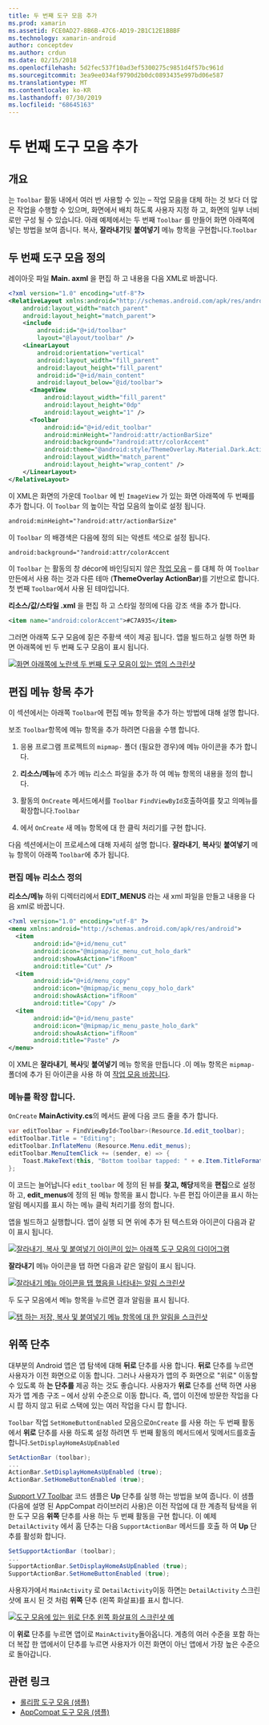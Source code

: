```yaml
---
title: 두 번째 도구 모음 추가
ms.prod: xamarin
ms.assetid: FCE0AD27-8B6B-47C6-AD19-2B1C12E1BBBF
ms.technology: xamarin-android
author: conceptdev
ms.author: crdun
ms.date: 02/15/2018
ms.openlocfilehash: 5d2fec537f10ad3ef5300275c9851d4f57bc961d
ms.sourcegitcommit: 3ea9ee034af9790d2b0dc0893435e997bd06e587
ms.translationtype: MT
ms.contentlocale: ko-KR
ms.lasthandoff: 07/30/2019
ms.locfileid: "68645163"
---
```

# <a name="adding-a-second-toolbar"></a>두 번째 도구 모음 추가


## <a name="overview"></a>개요 

는 `Toolbar` 활동 내에서 여러 번 사용할 수 있는 &ndash; 작업 모음을 대체 하는 것 보다 더 많은 작업을 수행할 수 있으며, 화면에서 배치 하도록 사용자 지정 하 고, 화면의 일부 너비로만 구성 될 수 있습니다. 아래 예제에서는 두 번째 `Toolbar` 를 만들어 화면 아래쪽에 넣는 방법을 보여 줍니다. 복사, **잘라내기**및 **붙여넣기** 메뉴 항목을 구현합니다.`Toolbar` 


## <a name="define-the-second-toolbar"></a>두 번째 도구 모음 정의 

레이아웃 파일 **Main. axml** 을 편집 하 고 내용을 다음 XML로 바꿉니다.

```xml
<?xml version="1.0" encoding="utf-8"?>
<RelativeLayout xmlns:android="http://schemas.android.com/apk/res/android"
    android:layout_width="match_parent"
    android:layout_height="match_parent">
    <include
        android:id="@+id/toolbar"
        layout="@layout/toolbar" />
    <LinearLayout
        android:orientation="vertical"
        android:layout_width="fill_parent"
        android:layout_height="fill_parent"
        android:id="@+id/main_content"
        android:layout_below="@id/toolbar">
      <ImageView
          android:layout_width="fill_parent"
          android:layout_height="0dp"
          android:layout_weight="1" />
      <Toolbar
          android:id="@+id/edit_toolbar"
          android:minHeight="?android:attr/actionBarSize"
          android:background="?android:attr/colorAccent"
          android:theme="@android:style/ThemeOverlay.Material.Dark.ActionBar"
          android:layout_width="match_parent"
          android:layout_height="wrap_content" />
    </LinearLayout>
</RelativeLayout>
```

이 XML은 화면의 가운데 `Toolbar` 에 빈 `ImageView` 가 있는 화면 아래쪽에 두 번째를 추가 합니다. 이 `Toolbar` 의 높이는 작업 모음의 높이로 설정 됩니다. 

```xml
android:minHeight="?android:attr/actionBarSize"
```

이 `Toolbar` 의 배경색은 다음에 정의 되는 악센트 색으로 설정 됩니다.

```xml
android:background="?android:attr/colorAccent
```

이 `Toolbar` 는 활동의 창 décor에 바인딩되지 않은 [작업 모음](~/android/user-interface/controls/tool-bar/replacing-the-action-bar.md) &ndash; 를 대체 하 여 `Toolbar` 만든에서 사용 하는 것과 다른 테마 (**ThemeOverlay ActionBar**)를 기반으로 합니다. 첫 번째 `Toolbar`에서 사용 된 테마입니다.

**리소스/값/스타일 .xml** 을 편집 하 고 스타일 정의에 다음 강조 색을 추가 합니다. 

```xml
<item name="android:colorAccent">#C7A935</item>
```

그러면 아래쪽 도구 모음에 짙은 주황색 색이 제공 됩니다. 앱을 빌드하고 실행 하면 화면 아래쪽에 빈 두 번째 도구 모음이 표시 됩니다. 

[![화면 아래쪽에 노란색 두 번째 도구 모음이 있는 앱의 스크린샷](adding-a-second-toolbar-images/01-second-toolbar-sml.png)](adding-a-second-toolbar-images/01-second-toolbar.png#lightbox)


 
## <a name="add-edit-menu-items"></a>편집 메뉴 항목 추가 

이 섹션에서는 아래쪽 `Toolbar`에 편집 메뉴 항목을 추가 하는 방법에 대해 설명 합니다. 

보조 `Toolbar`항목에 메뉴 항목을 추가 하려면 다음을 수행 합니다. 

1.  응용 프로그램 프로젝트의 `mipmap-` 폴더 (필요한 경우)에 메뉴 아이콘을 추가 합니다.

2.  **리소스/메뉴**에 추가 메뉴 리소스 파일을 추가 하 여 메뉴 항목의 내용을 정의 합니다. 

3.  활동의 `OnCreate` 메서드에서를 `Toolbar` `FindViewById`호출하여를 찾고 의메뉴를확장합니다.`Toolbar`

4.  에서 `OnCreate` 새 메뉴 항목에 대 한 클릭 처리기를 구현 합니다. 

다음 섹션에서는이 프로세스에 대해 자세히 설명 합니다. **잘라내기**, **복사**및 **붙여넣기** 메뉴 항목이 아래쪽 `Toolbar`에 추가 됩니다. 



### <a name="define-the-edit-menu-resource"></a>편집 메뉴 리소스 정의

**리소스/메뉴** 하위 디렉터리에서 **EDIT_MENUS** 라는 새 xml 파일을 만들고 내용을 다음 xml로 바꿉니다.

```xml
<?xml version="1.0" encoding="utf-8" ?>
<menu xmlns:android="http://schemas.android.com/apk/res/android">
  <item
       android:id="@+id/menu_cut"
       android:icon="@mipmap/ic_menu_cut_holo_dark"
       android:showAsAction="ifRoom"
       android:title="Cut" />
  <item
       android:id="@+id/menu_copy"
       android:icon="@mipmap/ic_menu_copy_holo_dark"
       android:showAsAction="ifRoom"
       android:title="Copy" />
  <item
       android:id="@+id/menu_paste"
       android:icon="@mipmap/ic_menu_paste_holo_dark"
       android:showAsAction="ifRoom"
       android:title="Paste" />
</menu>
```

이 XML은 **잘라내기**, **복사**및 **붙여넣기** 메뉴 항목을 만듭니다 .이 메뉴 항목은 `mipmap-` 폴더에 추가 된 아이콘을 사용 하 여 [작업 모음 바꿉니다](~/android/user-interface/controls/tool-bar/replacing-the-action-bar.md).



### <a name="inflate-the-menus"></a>메뉴를 확장 합니다.

`OnCreate` **MainActivity.cs**의 메서드 끝에 다음 코드 줄을 추가 합니다. 

```csharp
var editToolbar = FindViewById<Toolbar>(Resource.Id.edit_toolbar);
editToolbar.Title = "Editing";
editToolbar.InflateMenu (Resource.Menu.edit_menus);
editToolbar.MenuItemClick += (sender, e) => {
    Toast.MakeText(this, "Bottom toolbar tapped: " + e.Item.TitleFormatted, ToastLength.Short).Show();
};
```

이 코드는 늘어납니다 `edit_toolbar` 에 정의 된 뷰를 **찾고, 해당**제목을 **편집**으로 설정 하 고, **edit_menus**에 정의 된 메뉴 항목을 표시 합니다. 누른 편집 아이콘을 표시 하는 알림 메시지를 표시 하는 메뉴 클릭 처리기를 정의 합니다. 

앱을 빌드하고 실행합니다. 앱이 실행 되 면 위에 추가 된 텍스트와 아이콘이 다음과 같이 표시 됩니다. 

[![잘라내기, 복사 및 붙여넣기 아이콘이 있는 아래쪽 도구 모음의 다이어그램](adding-a-second-toolbar-images/02-bottom-toolbar-sml.png)](adding-a-second-toolbar-images/02-bottom-toolbar.png#lightbox)

**잘라내기** 메뉴 아이콘을 탭 하면 다음과 같은 알림이 표시 됩니다. 

[![잘라내기 메뉴 아이콘을 탭 했음을 나타내는 알림 스크린샷](adding-a-second-toolbar-images/03-bottom-tapped-sml.png)](adding-a-second-toolbar-images/03-bottom-tapped.png#lightbox)

두 도구 모음에서 메뉴 항목을 누르면 결과 알림을 표시 됩니다. 

[![탭 하는 저장, 복사 및 붙여넣기 메뉴 항목에 대 한 알림을 스크린샷](adding-a-second-toolbar-images/04-menu-action-sml.png)](adding-a-second-toolbar-images/04-menu-action.png#lightbox)



## <a name="the-up-button"></a>위쪽 단추 

대부분의 Android 앱은 앱 탐색에 대해 **뒤로** 단추를 사용 합니다. **뒤로** 단추를 누르면 사용자가 이전 화면으로 이동 합니다.
그러나 사용자가 앱의 주 화면으로 "위로" 이동할 수 있도록 하 **는 단추를** 제공 하는 것도 좋습니다. 사용자가 **위로** 단추를 선택 하면 사용자가 앱 계층 구조 &ndash; 에서 상위 수준으로 이동 합니다. 즉, 앱이 이전에 방문한 작업을 다시 팝 하지 않고 뒤로 스택에 있는 여러 작업을 다시 팝 합니다. 

`Toolbar` 작업 `SetHomeButtonEnabled` 모음으로`OnCreate` 를 사용 하는 두 번째 활동에서 **위로** 단추를 사용 하도록 설정 하려면 두 번째 활동의 메서드에서 및메서드를호출합니다.`SetDisplayHomeAsUpEnabled`

```csharp
SetActionBar (toolbar);
...
ActionBar.SetDisplayHomeAsUpEnabled (true);
ActionBar.SetHomeButtonEnabled (true);
```

[Support V7 Toolbar](https://docs.microsoft.com/samples/xamarin/monodroid-samples/supportv7-appcompat-toolbar) 코드 샘플은 **Up** 단추를 실행 하는 방법을 보여 줍니다. 이 샘플 (다음에 설명 된 AppCompat 라이브러리 사용)은 이전 작업에 대 한 계층적 탐색을 위한 도구 모음 **위쪽** 단추를 사용 하는 두 번째 활동을 구현 합니다. 이 예제 `DetailActivity` 에서 홈 단추는 다음 `SupportActionBar` 메서드를 호출 하 여 **Up** 단추를 활성화 합니다. 

```csharp
SetSupportActionBar (toolbar);
...
SupportActionBar.SetDisplayHomeAsUpEnabled (true);
SupportActionBar.SetHomeButtonEnabled (true);
```

사용자가에서 `MainActivity` 로 `DetailActivity`이동 하면는 `DetailActivity` 스크린샷에 표시 된 것 처럼 **위쪽** 단추 (왼쪽 화살표)를 표시 합니다.

[![도구 모음에 있는 위로 단추 왼쪽 화살표의 스크린샷 예](adding-a-second-toolbar-images/05-up-button-sml.png)](adding-a-second-toolbar-images/05-up-button.png#lightbox)

이 **위로** 단추를 누르면 앱이로 `MainActivity`돌아옵니다. 계층의 여러 수준을 포함 하는 더 복잡 한 앱에서이 단추를 누르면 사용자가 이전 화면이 아닌 앱에서 가장 높은 수준으로 돌아갑니다. 



## <a name="related-links"></a>관련 링크

- [롤리팝 도구 모음 (샘플)](https://docs.microsoft.com/samples/xamarin/monodroid-samples/android50-toolbar)
- [AppCompat 도구 모음 (샘플)](https://docs.microsoft.com/samples/xamarin/monodroid-samples/supportv7-appcompat-toolbar)
